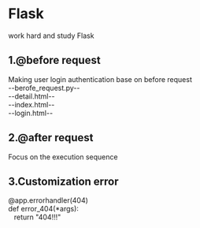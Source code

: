 # Flask
work hard and study Flask
## 1.@before request
Making user login authentication base on before request<br>
--berofe_request.py--<br>
--detail.html--<br>
--index.html--<br>
--login.html--<br>
## 2.@after request
Focus on the execution sequence
## 3.Customization error
@app.errorhandler(404)<br>
def error_404(*args):<br>
&nbsp; &nbsp;return "404!!!"<br>

